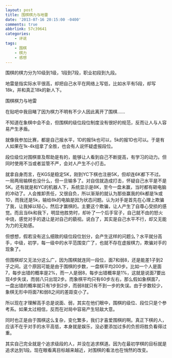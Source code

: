 ```yaml
---
layout: post
title: 围棋棋力与地雷
date: '2013-07-16 20:15:00 -0400'
comments: true
abbrlink: 57c39641
categories:
	- 评说
tags:
	- 围棋
	- 棋力
	- 感想
---
```

围棋的棋力分为10级到1级，1段到7段，职业初段到九段。

地雷是指实际水平很高，却把自己水平在网络上写低，比如水平有5段，却写18k，并和真正18k的新人下。

围棋棋力与地雷

在贴吧中我目睹了因为棋力不明有不少人因此离开了围棋……

不知道在象棋中会不会，但围棋的级位段位制度没有很好的规范，反而让人与人容易产生矛盾。

就像我参加比赛，都是自己报水平，1D的报5k也可以，5k的报1D也可以。于是有人如果在1k-4k组拿了全胜，也会有人说怀疑虚报段位。

段位级位对围棋普及帮助是有的，能够让人看到自己不断提高，有学习的动力。但同时使用不当或者监管不严，会对人产生不小打击。

就拿自身而言，在KGS是稳定5K，刚到YC下棋也注册5K，但却连6K都下不过。一局两局输棋也没什么，但一旦输多了。对自信就造成打击，怀疑自己水平是不是5K。还有就是和YC的机器人下，系统显示是8K，至今一盘未赢，当时都有砸电脑的冲动了。人会推卸责任，又很自负，所以渐渐的就认为那些赢我的6k都是1k或1D，而我还是5k，输给8k的电脑是因为状态问题。认为对手是首先在心理上欺骗了我，让我掉以轻心，然后才赢棋的。主要这个欺骗，让人产生了自尊心受损的感觉。而且当6k和我下，明显他胜势时，却补了一个后手官子，自己就不由的怒火中烧，感觉对手的退让是对自己的藐视。说白了，其实是自己水平不行，却又无能为力的无助感。

但想想，假若没有这么细致的级位段位划分，会产生这样的问题么？水平就分高手，中级，初学，每一级中的水平范围变广了，也就不存在虚报棋力，欺骗对手的现象了。

但围棋却又无法分这么广，因为围棋就连同一段位，面7和弱8，还是能差1子到2子之间。这个原因可能是由于围棋的步数，一盘棋平均200步。比如一个人是面7，每步出错的概率是2%，而一人是弱8，每步出错概率是1%，这就是说面7要出现4步失误，而弱八只出现2步。而象棋平均只有60步左右，那么假如象棋面7，一盘出错的概率就只有1步到2步，而弱8就只有不到一步的失误。由于步数较少，象棋无形中将面7和弱8之间的差距变小了。

所以现在才理解高手总是说面、弱，其实在他们眼中，围棋的级位、段位只是个参考系。如果太过相信，反而在对局中容易产生轻敌大意。

同时也正是由于围棋这么复杂，变化繁多，我们才喜爱围棋的啊。真正下棋的人，应该不在乎对手的水平高低，本身就是娱乐，没必要添加过多的负担将胜负看得过重。

其实自己完全就是个追求级段的人，并没在追求棋道。因为在最初学棋的目标就是追求达到1段。现在眼看离目标越来越近，对围棋的看法也在悄然的改变。
